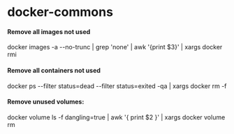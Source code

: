 # docker-commons

#### Remove all images not used
docker images -a --no-trunc | grep 'none' | awk '{print $3}' | xargs docker rmi

#### Remove all containers not used
docker ps --filter status=dead --filter status=exited -qa | xargs docker rm -f 

#### Remove unused volumes:
docker volume ls -f dangling=true | awk '{ print $2 }' | xargs docker volume rm
